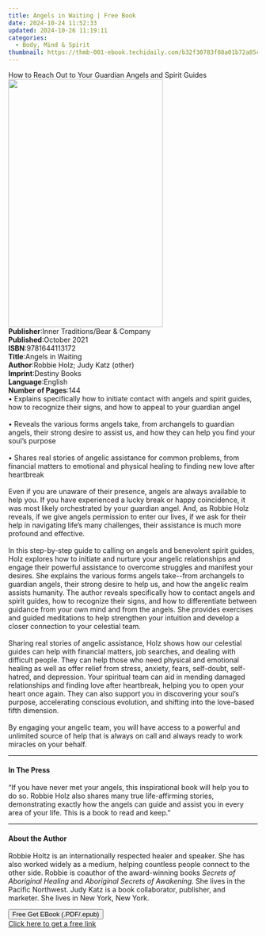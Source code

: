 ```yaml
---
title: Angels in Waiting | Free Book
date: 2024-10-24 11:52:33
updated: 2024-10-26 11:19:11
categories:
  - Body, Mind & Spirit
thumbnail: https://thmb-001-ebook.techidaily.com/b32f30783f88a01b72a85c91721f7234c87f6a20dffef5b2f35ceee40a391071.jpg
---
```

<main id="book-container">
  <div class="flex flex-col">
    <div class="book-brief flex-1 py-6 px-4 sm:p-6 md:py-10 md:px-8">
      <!-- brief-->
      <div class="book-brief-main">
        How to Reach Out to Your Guardian Angels and Spirit Guides
      </div>
    </div>
    <div
      class="book-meta-info flex-1 grid gap-4 col-start-1 col-end-3 row-start-1 sm:mb-6 sm:grid-cols-4 lg:gap-6 lg:col-start-2 lg:row-end-6 lg:row-span-6 lg:mb-0"
    >
      <div
        class="book-meta-info-left place-content-center mt-4 p-4 text-sm leading-6 col-start-2 col-span-2 dark:text-slate-400"
      >
        <img
          class="w-full h-500 object-cover rounded-lg sm:h-255 sm:col-span-2 lg:col-span-full"
          src="https://img-001-ebook.techidaily.com/fa777cc9d69e9eef1b9daa2f37613ec04ea83b8cfccadb15ec09c4606dc38f1d.jpg"
          alt=""
          width="312"
          height="500"
        />
      </div>
      <div
        class="book-meta-info-right mt-2 col-start-1 row-start-2 col-span-3 self-center"
      >
        <!-- meta data  -->
        <div class="flex flex-col px-4 md:px-8">
          <div class="flex-1">
            <strong>Publisher</strong>:<span class="px-2"
              >Inner Traditions/Bear &amp; Company</span
            >
          </div>
          <div class="flex-1">
            <strong>Published</strong>:<span class="px-2">October 2021</span>
          </div>
          <div class="flex-1">
            <strong>ISBN</strong>:<span class="px-2">9781644113172</span>
          </div>
          <div class="flex-1">
            <strong>Title</strong>:<span class="px-2">Angels in Waiting</span>
          </div>
          <div class="flex-1">
            <strong>Author</strong>:<span class="px-2"
              >Robbie Holz; Judy Katz (other)</span
            >
          </div>
          <div class="flex-1">
            <strong>Imprint</strong>:<span class="px-2">Destiny Books</span>
          </div>
          <div class="flex-1">
            <strong>Language</strong>:<span class="px-2">English</span>
          </div>
          <div class="flex-1">
            <strong>Number of Pages</strong>:<span class="px-2">144</span>
          </div>
        </div>
      </div>
    </div>
    <div class="book-description flex-1 py-6 px-4 sm:p-6 md:py-10 md:px-8">
      <div class="book-description-main">
        <div accordion-content="" id="description">
          • Explains specifically how to initiate contact with angels and spirit
          guides, how to recognize their signs, and how to appeal to your
          guardian angel <br /><br />• Reveals the various forms angels take,
          from archangels to guardian angels, their strong desire to assist us,
          and how they can help you find your soul’s purpose <br /><br />•
          Shares real stories of angelic assistance for common problems, from
          financial matters to emotional and physical healing to finding new
          love after heartbreak <br /><br />Even if you are unaware of their
          presence, angels are always available to help you. If you have
          experienced a lucky break or happy coincidence, it was most likely
          orchestrated by your guardian angel. And, as Robbie Holz reveals, if
          we give angels permission to enter our lives, if we ask for their help
          in navigating life’s many challenges, their assistance is much more
          profound and effective. <br /><br />In this step-by-step guide to
          calling on angels and benevolent spirit guides, Holz explores how to
          initiate and nurture your angelic relationships and engage their
          powerful assistance to overcome struggles and manifest your desires.
          She explains the various forms angels take--from archangels to
          guardian angels, their strong desire to help us, and how the angelic
          realm assists humanity. The author reveals specifically how to contact
          angels and spirit guides, how to recognize their signs, and how to
          differentiate between guidance from your own mind and from the angels.
          She provides exercises and guided meditations to help strengthen your
          intuition and develop a closer connection to your celestial team.
          <br /><br />Sharing real stories of angelic assistance, Holz shows how
          our celestial guides can help with financial matters, job searches,
          and dealing with difficult people. They can help those who need
          physical and emotional healing as well as offer relief from stress,
          anxiety, fears, self-doubt, self-hatred, and depression. Your
          spiritual team can aid in mending damaged relationships and finding
          love after heartbreak, helping you to open your heart once again. They
          can also support you in discovering your soul’s purpose, accelerating
          conscious evolution, and shifting into the love-based fifth dimension.
          <br /><br />By engaging your angelic team, you will have access to a
          powerful and unlimited source of help that is always on call and
          always ready to work miracles on your behalf.
        </div>
        <div class="accordion-fader"></div>
      </div>
    </div>
    <div class="book-excerpts flex-1 py-6 px-4 sm:p-6 md:py-10 md:px-8">
      <!-- excerpts-->
      <div class="book-excerpts-main">
        <hr />
        <h4 class="placeholder placeholder-heading">
          <span>In The Press</span>
        </h4>
        <p>
          “If you have never met your angels, this inspirational book will help
          you to do so. Robbie Holz also shares many true life-affirming
          stories, demonstrating exactly how the angels can guide and assist you
          in every area of your life. This is a book to read and keep.”
        </p>
      </div>
    </div>
    <div class="book-about-author flex-1 py-6 px-4 sm:p-6 md:py-10 md:px-8">
      <!-- about author-->
      <div class="book-main-author-main">
        <hr />
        <h4 class="placeholder placeholder-heading">
          <span>About the Author</span>
        </h4>
        <p>
          Robbie Holtz is an internationally respected healer and speaker. She
          has also worked widely as a medium, helping countless people connect
          to the other side. Robbie is coauthor of the award-winning books<i>
            Secrets of Aboriginal Healing </i
          >and <i>Aboriginal Secrets of Awakening</i>. She lives in the Pacific
          Northwest. Judy Katz is a book collaborator, publisher, and marketer.
          She lives in New York, New York.
        </p>
      </div>
    </div>
    <div class="book-free-get flex-1 py-6 px-4 sm:p-6 md:py-10 md:px-8">
      <button
        id="btn-free-get"
        class="bg-blue-500 hover:bg-blue-700 text-white font-bold py-2 px-4 rounded"
      >
        Free Get EBook (.PDF/.epub)
      </button>
      <div id="countdown-display" class="px-2 text-lg mt-2"></div>
      <a
        id="free-link"
        class="hidden bg-blue-500 hover:bg-blue-700 text-white font-bold py-2 px-4 rounded"
        href="https://www.ebooks.com/en-us/book/210232463/angels-in-waiting/robbie-holz/"
        target="_blank"
        >Click here to get a free link</a
      >
    </div>
    <script>
      let countdownTime = 0;
      let countdownInterval = null;
      document
        .getElementById('btn-free-get')
        .addEventListener('click', startCountdown);
      function startCountdown() {
        countdownTime = new Date().getTime() + 60000 * 3;
        countdownInterval = setInterval(updateCountdown, 1000);
        document.getElementById('btn-free-get').disabled = true;
        document
          .getElementById('btn-free-get')
          .classList.add('bg-gray-500', 'cursor-not-allowed');
      }
      function updateCountdown() {
        let currentTime = new Date().getTime();
        let timeLeft = countdownTime - currentTime;
        let secondsLeft = Math.floor(timeLeft / 1000);
        document.getElementById('countdown-display').innerHTML =
          `Remaining time: ${secondsLeft} seconds.`;
        if (secondsLeft <= 0) {
          clearInterval(countdownInterval);
          document.getElementById('btn-free-get').classList.add('hidden');
          document.getElementById('free-link').classList.remove('hidden');
          document.getElementById('countdown-display').innerHTML = '';
        }
      }
    </script>
  </div>
</main>
